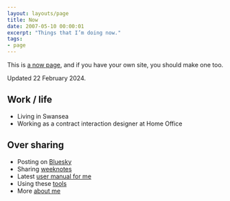 ```yaml
---
layout: layouts/page
title: Now
date: 2007-05-10 00:00:01
excerpt: "Things that I’m doing now."
tags:
- page
---
```


This is [a now page](https://nownownow.com/about), and if you have your own site, you should make one too.

Updated 22 February 2024.

## Work / life

- Living in Swansea
- Working as a contract interaction designer at Home Office

## Over sharing

- Posting on [Bluesky](https://bsky.app/profile/benjystanton.bsky.social)
- Sharing [weeknotes](/blog/category/weeknotes)
- Latest [user manual for me](/blog/a-user-manual-for-me-version-3/)
- Using these [tools](/blog/my-interaction-design-tools-version-3/)
- More [about me](/about)